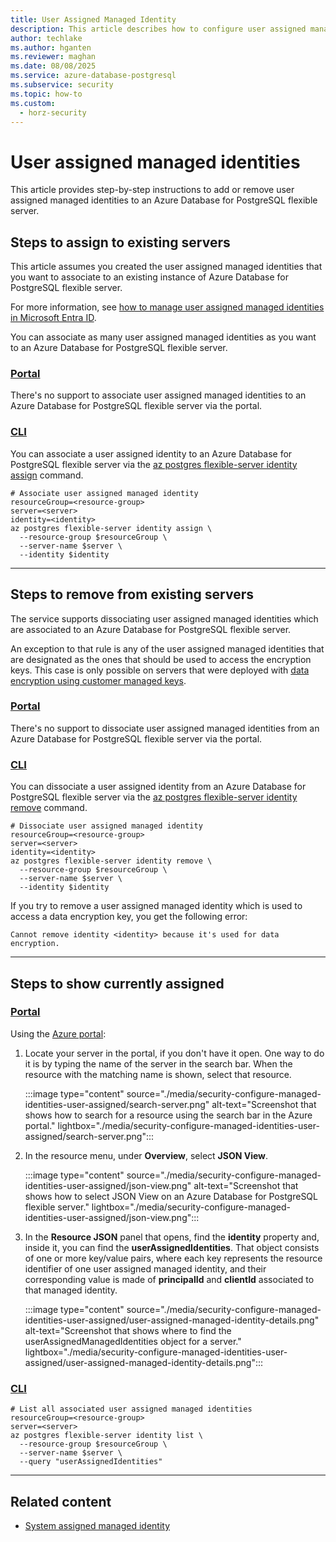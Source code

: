 ```yaml
---
title: User Assigned Managed Identity
description: This article describes how to configure user assigned managed identities of an Azure Database for PostgreSQL flexible server.
author: techlake
ms.author: hganten
ms.reviewer: maghan
ms.date: 08/08/2025
ms.service: azure-database-postgresql
ms.subservice: security
ms.topic: how-to
ms.custom:
  - horz-security
---
```


# User assigned managed identities

This article provides step-by-step instructions to add or remove user assigned managed identities to an Azure Database for PostgreSQL flexible server.

## Steps to assign to existing servers

This article assumes you created the user assigned managed identities that you want to associate to an existing instance of Azure Database for PostgreSQL flexible server.

For more information, see [how to manage user assigned managed identities in Microsoft Entra ID](/entra/identity/managed-identities-azure-resources/how-manage-user-assigned-managed-identities).

You can associate as many user assigned managed identities as you want to an Azure Database for PostgreSQL flexible server.

### [Portal](#tab/portal-associate-user-assigned-existing)

There's no support to associate user assigned managed identities to an Azure Database for PostgreSQL flexible server via the portal.

### [CLI](#tab/cli-associate-user-assigned-existing)

You can associate a user assigned identity to an Azure Database for PostgreSQL flexible server via the [az postgres flexible-server identity assign](/cli/azure/postgres/flexible-server/identity#az-postgres-flexible-server-identity-assign) command.

```azurecli-interactive
# Associate user assigned managed identity
resourceGroup=<resource-group>
server=<server>
identity=<identity>
az postgres flexible-server identity assign \
  --resource-group $resourceGroup \
  --server-name $server \
  --identity $identity
```

---

## Steps to remove from existing servers

The service supports dissociating user assigned managed identities which are associated to an Azure Database for PostgreSQL flexible server.

An exception to that rule is any of the user assigned managed identities that are designated as the ones that should be used to access the encryption keys. This case is only possible on servers that were deployed with [data encryption using customer managed keys](concepts-data-encryption.md).

### [Portal](#tab/portal-dissociate-user-assigned-existing)

There's no support to dissociate user assigned managed identities from an Azure Database for PostgreSQL flexible server via the portal.

### [CLI](#tab/cli-dissociate-user-assigned-existing)

You can dissociate a user assigned identity from an Azure Database for PostgreSQL flexible server via the [az postgres flexible-server identity remove](/cli/azure/postgres/flexible-server/identity#az-postgres-flexible-server-identity-remove) command.

```azurecli-interactive
# Dissociate user assigned managed identity
resourceGroup=<resource-group>
server=<server>
identity=<identity>
az postgres flexible-server identity remove \
  --resource-group $resourceGroup \
  --server-name $server \
  --identity $identity
```

If you try to remove a user assigned managed identity which is used to access a data encryption key, you get the following error:

```output
Cannot remove identity <identity> because it's used for data encryption.
```

---

## Steps to show currently assigned

### [Portal](#tab/portal-show-user-assigned)

Using the [Azure portal](https://portal.azure.com/):

1. Locate your server in the portal, if you don't have it open. One way to do it is by typing the name of the server in the search bar. When the resource with the matching name is shown, select that resource.

    :::image type="content" source="./media/security-configure-managed-identities-user-assigned/search-server.png" alt-text="Screenshot that shows how to search for a resource using the search bar in the Azure portal." lightbox="./media/security-configure-managed-identities-user-assigned/search-server.png":::

2. In the resource menu, under **Overview**, select **JSON View**.

    :::image type="content" source="./media/security-configure-managed-identities-user-assigned/json-view.png" alt-text="Screenshot that shows how to select JSON View on an Azure Database for PostgreSQL flexible server." lightbox="./media/security-configure-managed-identities-user-assigned/json-view.png":::

3. In the **Resource JSON** panel that opens, find the **identity** property and, inside it, you can find the **userAssignedIdentities**. That object consists of one or more key/value pairs, where each key represents the resource identifier of one user assigned managed identity, and their corresponding value is made of **principalId** and **clientId** associated to that managed identity.

    :::image type="content" source="./media/security-configure-managed-identities-user-assigned/user-assigned-managed-identity-details.png" alt-text="Screenshot that shows where to find the userAssignedManagedIdentities object for a server." lightbox="./media/security-configure-managed-identities-user-assigned/user-assigned-managed-identity-details.png":::

### [CLI](#tab/cli-show-user-assigned)

```azurecli-interactive
# List all associated user assigned managed identities
resourceGroup=<resource-group>
server=<server>
az postgres flexible-server identity list \
  --resource-group $resourceGroup \
  --server-name $server \
  --query "userAssignedIdentities"
```

---

## Related content

- [System assigned managed identity](security-configure-managed-identities-system-assigned.md)
